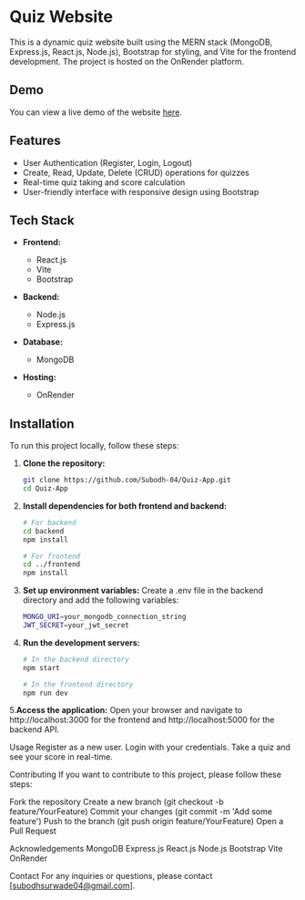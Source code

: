 # Quiz Website

This is a dynamic quiz website built using the MERN stack (MongoDB, Express.js, React.js, Node.js), Bootstrap for styling, and Vite for the frontend development. The project is hosted on the OnRender platform.

## Demo

You can view a live demo of the website [here](https://quizkarooo.onrender.com/).

## Features

- User Authentication (Register, Login, Logout)
- Create, Read, Update, Delete (CRUD) operations for quizzes
- Real-time quiz taking and score calculation
- User-friendly interface with responsive design using Bootstrap

## Tech Stack

- **Frontend:**
  - React.js
  - Vite
  - Bootstrap

- **Backend:**
  - Node.js
  - Express.js

- **Database:**
  - MongoDB

- **Hosting:**
  - OnRender

## Installation

To run this project locally, follow these steps:

1. **Clone the repository:**

   ```bash
   git clone https://github.com/Subodh-04/Quiz-App.git
   cd Quiz-App

2. **Install dependencies for both frontend and backend:**

   ```bash
   # For backend
   cd backend
   npm install

   # For frontend
   cd ../frontend
   npm install

3. **Set up environment variables:**
Create a .env file in the backend directory and add the following variables:
 
   ```bash
   MONGO_URI=your_mongodb_connection_string
   JWT_SECRET=your_jwt_secret

4. **Run the development servers:**
   ```bash
   # In the backend directory
   npm start

   # In the frontend directory 
   npm run dev

5.**Access the application:**
Open your browser and navigate to http://localhost:3000 for the frontend and http://localhost:5000 for the backend API.

Usage
Register as a new user.
Login with your credentials.
Take a quiz and see your score in real-time.

Contributing
If you want to contribute to this project, please follow these steps:

Fork the repository
Create a new branch (git checkout -b feature/YourFeature)
Commit your changes (git commit -m 'Add some feature')
Push to the branch (git push origin feature/YourFeature)
Open a Pull Request

Acknowledgements
MongoDB
Express.js
React.js
Node.js
Bootstrap
Vite
OnRender

Contact
For any inquiries or questions, please contact [subodhsurwade04@gmail.com].
